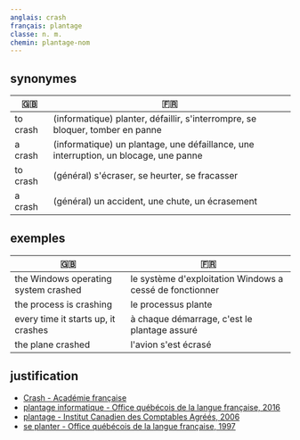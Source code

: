 ```yaml
---
anglais: crash
français: plantage
classe: n. m.
chemin: plantage-nom
---
```

## synonymes

🇬🇧 | 🇫🇷
---|---
to crash|(informatique) planter, défaillir, s'interrompre, se bloquer, tomber en panne
a crash|(informatique) un plantage, une défaillance, une interruption, un blocage, une panne
to crash|(général) s'écraser, se heurter, se fracasser
a crash|(général) un accident, une chute, un écrasement

## exemples

🇬🇧 | 🇫🇷
---|---
the Windows operating system crashed|le système d'exploitation Windows a cessé de fonctionner
the process is crashing|le processus plante
every time it starts up, it crashes|à chaque démarrage, c'est le plantage assuré
the plane crashed|l'avion s'est écrasé

## justification

- [Crash - Académie française](https://www.academie-francaise.fr/crash)
- [plantage informatique - Office québécois de la langue française, 2016](https://vitrinelinguistique.oqlf.gouv.qc.ca/fiche-gdt/fiche/8875524/plantage-informatique)
- [plantage - Institut Canadien des Comptables Agréés, 2006](https://vitrinelinguistique.oqlf.gouv.qc.ca/fiche-gdt/fiche/501645/plantage)
- [se planter - Office québécois de la langue française, 1997](https://vitrinelinguistique.oqlf.gouv.qc.ca/fiche-gdt/fiche/8875523/se-planter)

